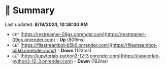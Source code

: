 # 📖 Summary
Last updated: **8/19/2024, 10:38:00 AM**

- `GET` [https://restreamer-09gx.onrender.com](https://restreamer-09gx.onrender.com) - **Up** (809ms)
- `GET` [https://filestreambot-b5k6.onrender.com/](https://filestreambot-b5k6.onrender.com/) - **Down** (123ms)
- `GET` [https://jupyterlab-python3-12-3.onrender.com](https://jupyterlab-python3-12-3.onrender.com) - **Down** (182ms)
